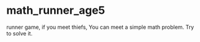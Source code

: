 # math_runner_age5
runner game, if you meet thiefs, You can meet a simple math problem. Try to solve it. 
